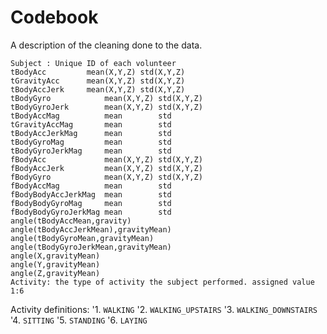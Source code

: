 Codebook
========
A description of the cleaning done to the data.

	Subject : Unique ID of each volunteer
 	tBodyAcc         mean(X,Y,Z) std(X,Y,Z) 
	tGravityAcc      mean(X,Y,Z) std(X,Y,Z)
	tBodyAccJerk     mean(X,Y,Z) std(X,Y,Z)
	tBodyGyro            mean(X,Y,Z) std(X,Y,Z)
	tBodyGyroJerk        mean(X,Y,Z) std(X,Y,Z)
	tBodyAccMag          mean        std
	tGravityAccMag       mean        std
	tBodyAccJerkMag      mean        std
	tBodyGyroMag         mean        std
	tBodyGyroJerkMag     mean        std
	fBodyAcc             mean(X,Y,Z) std(X,Y,Z)
	fBodyAccJerk         mean(X,Y,Z) std(X,Y,Z)
	fBodyGyro            mean(X,Y,Z) std(X,Y,Z)
	fBodyAccMag          mean        std
	fBodyBodyAccJerkMag  mean        std
	fBodyBodyGyroMag     mean        std
	fBodyBodyGyroJerkMag mean        std
	angle(tBodyAccMean,gravity)
	angle(tBodyAccJerkMean),gravityMean)
	angle(tBodyGyroMean,gravityMean)
	angle(tBodyGyroJerkMean,gravityMean)
	angle(X,gravityMean)
	angle(Y,gravityMean)
	angle(Z,gravityMean)
	Activity: the type of activity the subject performed. assigned value 1:6


Activity definitions:
'1. `WALKING`
'2. `WALKING_UPSTAIRS`
'3. `WALKING_DOWNSTAIRS`
'4. `SITTING`
'5. `STANDING`
'6. `LAYING`
